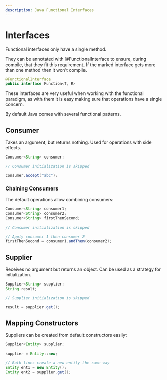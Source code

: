 ```yaml
---
description: Java Functional Interfaces
---
```


# Interfaces

Functional interfaces only have a single method.

They can be annotated with @FunctionalInterface to ensure, during compile, that they fit this requirement. If the marked interface gets more than one method then it won't compile.

```java
@FunctionalInterface
public interface Function<T, R>
```

These interfaces are very useful when working with the functional paradigm, as with them it is easy making sure that operations have a single concern.

By default Java comes with several functional patterns.

## 

## Consumer

Takes an argument, but returns nothing. Used for operations with side effects.

```java
Consumer<String> consumer;

// Consumer initialization is skipped

consumer.accept("abc");
```

### Chaining Consumers

The default operations allow combining consumers:

```java
Consumer<String> consumer1;
Consumer<String> consumer2;
Consumer<String> firstThenSecond;

// Consumer initialization is skipped

// Apply consumer 1 then consumer 2
firstThenSecond = consumer1.andThen(consumer2);
```

## Supplier

Receives no argument but returns an object. Can be used as a strategy for initialization.

```java
Supplier<String> supplier;
String result;

// Supplier initialization is skipped

result = supplier.get();
```

## Mapping Constructors

Suppliers can be created from default constructors easily:

```java
Supplier<Entity> supplier;

supplier = Entity::new;

// Both lines create a new entity the same way
Entity ent1 = new Entity();
Entity ent2 = supplier.get();
```



